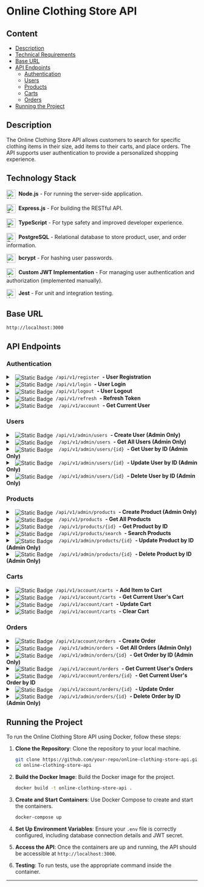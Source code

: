# Online Clothing Store API

## Content

- [Description](#description)
- [Technical Requirements](#technical-requirements)
- [Base URL](#base-url)
- [API Endpoints](#api-endpoints)
  - [Authentication](#authentication)
  - [Users](#users)
  - [Products](#products)
  - [Carts](#carts)
  - [Orders](#orders)
- [Running the Project](#running-the-project)

## Description

The Online Clothing Store API allows customers to search for specific clothing items in their size, add items to their carts, and place orders. The API supports user authentication to provide a personalized shopping experience.

## Technology Stack

<img src="https://github.com/user-attachments/assets/9b53ecc0-c37a-433a-b146-66fe7340d7b2" alt="Node.js" height="24" align="center"/>&nbsp; **Node.js** - For running the server-side application.

<img src="https://github.com/user-attachments/assets/cf65b516-de39-4cf8-bdef-ff09b2f187b5" alt="Express.js" height="24" align="center"/>&nbsp; **Express.js** - For building the RESTful API.

<img src="https://github.com/user-attachments/assets/94839a39-279d-43c1-89d7-7f460ed78e56" alt="TypeScript" height="24" align="center"/>&nbsp; **TypeScript** - For type safety and improved developer experience.

<img src="https://github.com/user-attachments/assets/edd03751-3aee-4d2c-befd-bddbd4d10a8b" alt="PostgreSQL" height="24" align="center"/>&nbsp; **PostgreSQL** - Relational database to store product, user, and order information.

<img src="https://github.com/user-attachments/assets/30e8c509-da90-44c4-9b85-c6e515fe4e30" alt="bcrypt" height="24" align="center"/>&nbsp; **bcrypt** - For hashing user passwords.

<img src="https://github.com/user-attachments/assets/cc786919-f195-44c2-9c97-6df104017ab9" alt="JWT" height="24" align="center"/>&nbsp; **Custom JWT Implementation** - For managing user authentication and authorization (implemented manually).

<img src="https://github.com/user-attachments/assets/428687f9-ebcc-4507-9990-3f55f8ef0dbb" alt="Jest" height="24" align="center"/>&nbsp; **Jest** - For unit and integration testing.

## Base URL

`http://localhost:3000`

## API Endpoints

### Authentication

<details>
   <summary>&nbsp;&nbsp;<img alt="Static Badge" src="https://img.shields.io/badge/POST-0F67B1" align="center">&nbsp;&nbsp;<code>/api/v1/register</code>&nbsp;&nbsp;<strong>- User Registration</strong></summary>

- **Description**: This endpoint registers a new user with the provided details. The role is automatically assigned as `user` and cannot be specified during registration.
- **Endpoint**: `/api/v1/register`
- **Method**: `POST`
- **Request Body**:
  ```json
  {
    "email": "string",
    "password": "string",
    "first_name": "string",
    "last_name": "string"
  }
  ```
- **Response**:
  - `201 Created` on successful registration with user details (role will be assigned as `user`)
  - `400 Bad Request` on invalid input or if the user already exists
- **Example Request**:

  ```sh
  curl -X POST '{base_url}/api/v1/register' \
  -H 'Content-Type: application/json' \
  -d '{
    "email": "user@example.com",
    "password": "password123",
    "first_name": "Jon",
    "last_name": "Snow"
  }'
  ```

- **Example Response**:

  ```json
  {
    "message": "User registered",
    "user": {
      "id": 1,
      "first_name": "Jon",
      "last_name": "Snow",
      "email": "user@example.com",
      "role": "user"
    }
  }
  ```

  </details>

<details>
   <summary>&nbsp;&nbsp;<img alt="Static Badge" src="https://img.shields.io/badge/POST-0F67B1" align="center">&nbsp;&nbsp;<code>/api/v1/login</code>&nbsp;&nbsp;<strong>- User Login</strong></summary>

- **Description**: This endpoint authenticates a user and returns a JWT token if the credentials are valid. The token can be used to access protected routes and resources.
- **Endpoint**: `/api/v1/login`
- **Method**: `POST`
- **Request Body**:
  ```json
  {
    "email": "string",
    "password": "string"
  }
  ```
- **Response**:
  - `200 OK` with JWT token and refresh token
  - `401 Unauthorized` on invalid credentials
- **Example Request**:

  ```sh
  curl -X POST '{base_url}/api/v1/login' \
  -H 'Content-Type: application/json' \
  -d '{
    "email": "user@example.com",
    "password": "password123"
  }'
  ```

- **Example Response**:

  ```json
  {
    "message": "Logged in",
    "token": "eyJhbGciOiJIUzI1NiIsInR5cCI6IkpXVCJ9...",
    "refreshToken": "741012fe4f41d2f43ebab8b28c4e9..."
  }
  ```

  </details>

<details>
<summary>&nbsp;&nbsp;<img alt="Static Badge" src="https://img.shields.io/badge/POST-0F67B1" align="center">&nbsp;&nbsp;<code>/api/v1/logout</code>&nbsp;&nbsp;<strong>- User Logout</strong></summary>

- **Description**: This endpoint logs out the user by invalidating their JWT token and refresh token. After successful logout, the token should no longer be accepted for authenticated requests.
- **Endpoint**: `/api/v1/logout`
- **Method**: `POST`
- **Request Headers**:
  - `Authorization` (string, required) - The JWT token to be invalidated.
- **Request Body**:
  ```json
  {
    "refreshToken": "string" // Optional but recommended for complete logout
  }
  ```
- **Response**:
  - `200 OK` with an empty response indicating successful logout
  - `401 Unauthorized` if the token is invalid or missing
  - `400 Bad Request` if the refresh token is missing but required for complete logout
- **Example Request**:

  ```sh
  curl -X POST '{base_url}/api/v1/logout' \
  -H 'Authorization: Bearer {token}' \
  -H 'Content-Type: application/json' \
  -d '{
    "refreshToken": "dGhpcyBpcyBhIHNhbXBsZSByZWZyZXNoIHRva2Vu"
  }'
  ```

- **Example Response**:
  ```json
  {
    "message": "Logged out successfully"
  }
  ```
    </details>

<details>
  <summary>&nbsp;&nbsp;<img alt="Static Badge" src="https://img.shields.io/badge/POST-0F67B1" align="center">&nbsp;&nbsp;<code>/api/v1/refresh</code>&nbsp;&nbsp;<strong>- Refresh Token</strong></summary>

- **Description**: This endpoint refreshes the JWT token using a valid refresh token.
- **Endpoint**: `/api/v1/refresh`
- **Method**: `POST`
- **Request Body**:
  ```json
  {
    "refreshToken": "string"
  }
  ```
- **Response**:
  - `200 OK` with new JWT token
  - `401 Unauthorized` if the refresh token is invalid or expired
- **Example Request**:

  ```sh
  curl -X POST '{base_url}/api/v1/refresh' \
  -H 'Content-Type: application/json' \
  -d '{
    "refreshToken": "dGhpcyBpcyBhIHNhbXBsZSByZWZyZXNoIHRva2Vu"
  }'
  ```

- **Example Response**:

  ```json
  {
    "message": "Token refreshed",
    "token": "eyJhbGciOiJIUzI1NiIsInR5cCI6IkpXVCJ9eyJtYXJs..."
  }
  ```

    </details>

<details>
  <summary>&nbsp;&nbsp;<img alt="Static Badge" src="https://img.shields.io/badge/GET-399918" align="center">&nbsp; &nbsp; <code>/api/v1/account</code>&nbsp;&nbsp;<strong>- Get Current User</strong></summary>
  
- **Description**: This endpoint retrieves the details of the currently logged-in user.
- **Endpoint**: `/api/v1/account`
- **Method**: `GET`
- **Response**:
  - `200 OK` with currently logged user's details
  - `401 Unauthorized` on invalid credentials
    
- **Example Request**:

```sh
curl '{base_url}/api/v1/account' \
-H 'Authorization: Bearer {token}'
```

- **Example Response**:

  ```json
  {
    "message": "User data retrieved successfully",
    "user": {
      "id": 1,
      "first_name": "Jon",
      "last_name": "Snow",
      "email": "user@example.com",
      "role": "user"
    }
  }
  ```

    </details>

### Users

<details>
<summary>&nbsp;&nbsp;<img alt="Static Badge" src="https://img.shields.io/badge/POST-0F67B1" align="center">&nbsp;&nbsp;<code>/api/v1/admin/users</code>&nbsp;&nbsp;<strong>- Create User (Admin Only)</strong></summary>

- **Description**: This endpoint is used by administrators to create a new user in the system. The request must include the role of the new user, which is assigned by the administrator. This ensures that the user is assigned appropriate permissions from the moment of creation. Access to this endpoint is restricted to administrators.
- **Endpoint**: `/api/v1/admin/users`
- **Method**: `POST`
- **Request Body**:
  ```json
  {
    "first_name": "string",
    "last_name": "string",
    "email": "string",
    "password": "string",
    "role": "string" // Possible values: "user", "admin"
  }
  ```
- **Request Headers**:
  - `Authorization` (string, required) - The JWT token for authorization. Only users with admin roles or specific permissions should be able to access this endpoint.
- **Response**:
  - `201 Created` with details of the newly created user, including assigned role
  - `400 Bad Request` if the request body is invalid or missing required fields
  - `422 Unprocessable Entity` if the email is already in use or other validation errors
  - `403 Forbidden` if the authenticated user does not have the necessary permissions to create a new user
- **Example Request**:

  ```sh
  curl -X POST '{base_url}/api/v1/admin/users' \
  -H 'Authorization: Bearer {admin_token}' \
  -H 'Content-Type: application/json' \
  -d '{
    "first_name": "Jon",
    "last_name": "Snow",
    "email": "user@example.com",
    "password": "password123",
    "role": "user"
  }'
  ```

- **Example Response**:

  ```json
  {
    "id": "1",
    "email": "user@example.com",
    "first_name": "Jon",
    "last_name": "Snow",
    "role": "user"
  }
  ```

</details>

<details>
<summary>&nbsp;&nbsp;<img alt="Static Badge" src="https://img.shields.io/badge/GET-399918" align="center">&nbsp; &nbsp; <code>/api/v1/admin/users</code>&nbsp;&nbsp;<strong>- Get All Users (Admin Only)</strong></summary>

- **Description**: This endpoint retrieves a list of all users in the system. It is restricted to administrators or users with specific permissions. Access to this endpoint should be granted only to those with administrative privileges.
- **Endpoint**: `/api/v1/admin/users`
- **Method**: `GET`
- **Request Headers**:
  - `Authorization` (string, required) - The JWT token for authorization. Only users with admin roles or specific permissions should be able to access this endpoint.
- **Response**:
  - `200 OK` with a list of users
  - `401 Unauthorized` if the token is missing or invalid
  - `403 Forbidden` if the authenticated user does not have the necessary permissions to access the user list
- **Example Request**:

  ```sh
  curl '{base_url}/api/v1/admin/users' \
  -H 'Authorization: Bearer {admin_token}'
  ```

- **Example Response**:

  ```json
  [
    {
      "id": "1",
      "email": "user@example.com",
      "first_name": "Jon",
      "last_name": "Snow",
      "role": "user"
    },
    {
      "id": "2",
      "email": "user2@example.com",
      "first_name": "Arya",
      "last_name": "Stark",
      "role": "admin"
    }
  ]
  ```

</details>

<details>
<summary>&nbsp;&nbsp;<img alt="Static Badge" src="https://img.shields.io/badge/GET-399918" align="center">&nbsp; &nbsp; <code>/api/v1/admin/users/{id}</code>&nbsp;&nbsp;<strong>- Get User by ID (Admin Only)</strong></summary>

- **Description**: Retrieves detailed information about a specific user based on the user ID. This endpoint is accessible only to administrators. Administrators can view details of any user.
- **Endpoint**: `/api/v1/admin/users/{id}`
- **Method**: `GET`
- **Path Parameters**:
  - `id` (string, required) - The ID of the user whose details are being retrieved
- **Request Headers**:
  - `Authorization` (string, required) - The JWT token for authorization. Only administrators with a valid token should be able to access this endpoint.
- **Response**:

  - `200 OK` with user details including role
  - `404 Not Found` if the user does not exist
  - `403 Forbidden` if the user does not have admin privileges

- **Example Request**:

  ```sh
  curl '{base_url}/api/v1/admin/users/{id}' \
  -H 'Authorization: Bearer {admin_token}'
  ```

- **Example Response**:

  ```json
  {
    "id": "1",
    "email": "user@example.com",
    "first_name": "Jon",
    "last_name": "Snow",
    "role": "user"
  }
  ```

</details>

<details>
<summary>&nbsp;&nbsp;<img alt="Static Badge" src="https://img.shields.io/badge/PUT-FF8C00" align="center">&nbsp; &nbsp; <code>/api/v1/admin/users/{id}</code>&nbsp;&nbsp;<strong>- Update User by ID (Admin Only)</strong></summary>

- **Description**: Updates the details of a specific user based on their ID. This endpoint is accessible only to administrators. Administrators can update user details, including roles.
- **Endpoint**: `/api/v1/admin/users/{id}`
- **Method**: `PUT`
- **Path Parameters**:
  - `id` (string, required) - The ID of the user whose details are being updated
- **Request Headers**:
  - `Authorization` (string, required) - The JWT token for authorization. Only administrators with a valid token should be able to access this endpoint.
- **Request Body**:
  ```json
  {
    "first_name": "string",
    "last_name": "string",
    "email": "string",
    "password": "string",
    "role": "string"
  }
  ```
- **Response**:

  - `200 OK` with updated user details
  - `400 Bad Request` on validation error
  - `404 Not Found` if the user does not exist
  - `403 Forbidden` if the user does not have admin privileges

- **Example Request**:

  ```sh
  curl -X PUT '{base_url}/api/v1/admin/users/{id}' \
  -H 'Content-Type: application/json' \
  -H 'Authorization: Bearer {admin_token}' \
  -d '{
    "first_name": "John",
    "last_name": "Doe",
    "email": "new-user@example.com",
    "password": "new-password123",
    "role": "admin"
  }'
  ```

- **Example Response**:

  ```json
  {
    "id": "1",
    "email": "new-user@example.com",
    "first_name": "John",
    "last_name": "Doe",
    "role": "admin"
  }
  ```

</details>

<details>
<summary>&nbsp;&nbsp;<img alt="Static Badge" src="https://img.shields.io/badge/DEL-E4003A" align="center">&nbsp; &nbsp; <code>/api/v1/admin/users/{id}</code>&nbsp;&nbsp;<strong>- Delete User by ID (Admin Only)</strong></summary>

- **Description**: This endpoint allows administrators to delete a specific user from the system based on the user ID. Access to this endpoint is restricted to administrators.
- **Endpoint**: `/api/v1/admin/users/{id}`
- **Method**: `DELETE`
- **Path Parameters**:
  - `id` (string, required) - The ID of the user to be deleted
- **Request Headers**:
  - `Authorization` (string, required) - The JWT token for authorization. Only users with admin roles or specific permissions should be able to access this endpoint.
- **Response**:

  - `200 OK` on successful deletion
  - `404 Not Found` if the user does not exist
  - `403 Forbidden` if the authenticated user does not have permission to delete the user

- **Example Request**:

  ```sh
  curl -X DELETE '{base_url}/api/v1/admin/users/{id}' \
  -H 'Authorization: Bearer {admin_token}'
  ```

- **Example Response**:

  ```json
  {}
  ```

</details>

### Products

<details>
<summary>&nbsp;&nbsp;<img alt="Static Badge" src="https://img.shields.io/badge/POST-0F67B1" align="center">&nbsp;&nbsp;<code>/api/v1/admin/products</code>&nbsp;&nbsp;<strong>- Create Product (Admin Only)</strong></summary>

- **Description**: This endpoint is used by administrators to create a new product in the system. Access to this endpoint is restricted to administrators.
- **Endpoint**: `/api/v1/admin/products`
- **Method**: `POST`
- **Request Body**:
  ```json
  {
    "name": "string",
    "description": "string",
    "price": "number",
    "brand": "string",
    "category": "string",
    "size": "string"
  }
  ```
- **Request Headers**:
  - `Authorization` (string, required) - The JWT token for authorization. Only users with admin roles or specific permissions should be able to access this endpoint.
- **Response**:
  - `201 Created` with details of the newly created product
  - `400 Bad Request` if the request body is invalid or missing required fields
  - `403 Forbidden` if the authenticated user does not have the necessary permissions to create a new product
- **Example Request**:

  ```sh
  curl -X POST '{base_url}/api/v1/admin/products' \
  -H 'Authorization: Bearer {admin_token}' \
  -H 'Content-Type: application/json' \
  -d '{
    "name": "Product Name",
    "description": "Product Description",
    "price": 19.99,
    "brand": "Brand Name",
    "category": "Category Name",
    "size": "M"
  }'
  ```

- **Example Response**:

  ```json
  {
    "id": "1",
    "name": "Product Name",
    "description": "Product Description",
    "price": 19.99,
    "brand": "Brand Name",
    "category": "Category Name",
    "size": "M"
  }
  ```

</details>

<details>
<summary>&nbsp;&nbsp;<img alt="Static Badge" src="https://img.shields.io/badge/GET-399918" align="center">&nbsp; &nbsp; <code>/api/v1/products</code>&nbsp;&nbsp;<strong>- Get All Products</strong></summary>

- **Description**: This endpoint retrieves a list of all products in the system. Access to this endpoint is public.
- **Endpoint**: `/api/v1/products`
- **Method**: `GET`
- **Response**:
  - `200 OK` with a list of products
  - `500 Internal Server Error` if there is a server error
- **Example Request**:

  ```sh
  curl '{base_url}/api/v1/products'
  ```

- **Example Response**:

  ```json
  [
    {
      "id": "1",
      "name": "Product Name",
      "description": "Product Description",
      "price": 19.99,
      "brand": "Brand Name",
      "category": "Category Name",
      "size": "M"
    },
    {
      "id": "2",
      "name": "Another Product",
      "description": "Another Description",
      "price": 29.99,
      "brand": "Another Brand",
      "category": "Another Category",
      "size": "L"
    }
  ]
  ```

</details>

<details>
<summary>&nbsp;&nbsp;<img alt="Static Badge" src="https://img.shields.io/badge/GET-399918" align="center">&nbsp; &nbsp; <code>/api/v1/products/{id}</code>&nbsp;&nbsp;<strong>- Get Product by ID</strong></summary>

- **Description**: Retrieves detailed information about a specific product based on the product ID. Access to this endpoint is public.
- **Endpoint**: `/api/v1/products/{id}`
- **Method**: `GET`
- **Path Parameters**:
  - `id` (string, required) - The ID of the product whose details are being retrieved
- **Response**:

  - `200 OK` with product details
  - `404 Not Found` if the product does not exist
  - `500 Internal Server Error` if there is a server error

- **Example Request**:

  ```sh
  curl '{base_url}/api/v1/products/{id}'
  ```

- **Example Response**:

  ```json
  {
    "id": "1",
    "name": "Product Name",
    "description": "Product Description",
    "price": 19.99,
    "brand": "Brand Name",
    "category": "Category Name",
    "size": "M"
  }
  ```

</details>

<details>
<summary>&nbsp;&nbsp;<img alt="Static Badge" src="https://img.shields.io/badge/GET-399918" align="center">&nbsp; &nbsp; <code>/api/v1/products/search</code>&nbsp;&nbsp;<strong>- Search Products</strong></summary>

- **Description**: This endpoint allows users to search for products based on a query parameter. Access to this endpoint is public.
- **Endpoint**: `/api/v1/products/search`
- **Method**: `GET`
- **Query Parameters**:
  - `q` (string, required) - The search term for the products
- **Response**:

  - `200 OK` with a list of products matching the search term
  - `400 Bad Request` if the query parameter is missing
  - `500 Internal Server Error` if there is a server error

- **Example Request**:

  ```sh
  curl '{base_url}/api/v1/products/search?q=term'
  ```

- **Example Response**:

  ```json
  [
    {
      "id": "1",
      "name": "Product Name",
      "description": "Product Description",
      "price": 19.99,
      "brand": "Brand Name",
      "category": "Category Name",
      "size": "M"
    }
  ]
  ```

</details>

<details>
<summary>&nbsp;&nbsp;<img alt="Static Badge" src="https://img.shields.io/badge/PUT-FF8C00" align="center">&nbsp; &nbsp; <code>/api/v1/admin/products/{id}</code>&nbsp;&nbsp;<strong>- Update Product by ID (Admin Only)</strong></summary>

- **Description**: Updates the details of a specific product based on the product ID. This endpoint is accessible only to administrators.
- **Endpoint**: `/api/v1/admin/products/{id}`
- **Method**: `PUT`
- **Path Parameters**:
  - `id` (string, required) - The ID of the product whose details are being updated
- **Request Headers**:
  - `Authorization` (string, required) - The JWT token for authorization. Only administrators with a valid token should be able to access this endpoint.
- **Request Body**:
  ```json
  {
    "name": "string",
    "description": "string",
    "price": "number",
    "brand": "string",
    "category": "string",
    "size": "string"
  }
  ```
- **Response**:

  - `200 OK` with updated product details
  - `400 Bad Request` on validation error
  - `404 Not Found` if the product does not exist
  - `403 Forbidden` if the authenticated user does not have admin privileges

- **Example Request**:

  ```sh
  curl -X PUT '{base_url}/api/v1/admin/products/{id}' \
  -H 'Content-Type: application/json' \
  -H 'Authorization: Bearer {admin_token}' \
  -d '{
    "name": "Updated Product Name",
    "description": "Updated Product Description",
    "price": 24.99,
    "brand": "Updated Brand Name",
    "category": "Updated Category Name",
    "size": "L"
  }'
  ```

- **Example Response**:

  ```json
  {
    "id": "1",
    "name": "Updated Product Name",
    "description": "Updated Product Description",
    "price": 24.99,
    "brand": "Updated Brand Name",
    "category": "Updated Category Name",
    "size": "L"
  }
  ```

</details>

<details>
<summary>&nbsp;&nbsp;<img alt="Static Badge" src="https://img.shields.io/badge/DEL-E4003A" align="center">&nbsp; &nbsp; <code>/api/v1/admin/products/{id}</code>&nbsp;&nbsp;<strong>- Delete Product by ID (Admin Only)</strong></summary>

- **Description**: This endpoint allows administrators to delete a specific product from the system based on the product ID. Access to this endpoint is restricted to administrators.
- **Endpoint**: `/api/v1/admin/products/{id}`
- **Method**: `DELETE`
- **Path Parameters**:
  - `id` (string, required) - The ID of the product to be deleted
- **Request Headers**:
  - `Authorization` (string, required) - The JWT token for authorization. Only users with admin roles or specific permissions should be able to access this endpoint.
- **Response**:

  - `200 OK` on successful deletion
  - `404 Not Found` if the product does not exist
  - `403 Forbidden` if the

 authenticated user does not have permission to delete the product

- **Example Request**:

  ```sh
  curl -X DELETE '{base_url}/api/v1/admin/products/{id}' \
  -H 'Authorization: Bearer {admin_token}'
  ```

- **Example Response**:

  ```json
  {}
  ```

</details>


### Carts

<details>
<summary>&nbsp;&nbsp;<img alt="Static Badge" src="https://img.shields.io/badge/POST-0F67B1" align="center">&nbsp;&nbsp;<code>/api/v1/account/carts</code>&nbsp;&nbsp;<strong>- Add Item to Cart</strong></summary>

- **Description**: Adds an item to the shopping cart of the currently logged-in user. This endpoint is accessible only to authenticated users. The request requires a valid JWT token to ensure that the user can modify their own cart.
- **Endpoint**: `/api/v1/account/carts`
- **Method**: `POST`
- **Request Headers**:
  - `Authorization` (string, required) - The JWT token for authorization. This token ensures that only the authenticated user can modify their own cart.
  - `Content-Type` (string, required) - Should be `application/json`.
- **Request Body**:
  ```json
  {
    "product_id": "string", // The ID of the product to be added to the cart
    "quantity": "integer" // The quantity of the product to be added
  }
  ```
- **Response**:

  - `200 OK` with updated cart details
  - `400 Bad Request` on validation error (e.g., invalid product ID, quantity not a positive integer)
  - `401 Unauthorized` if the token is missing or invalid
  - `404 Not Found` if the specified product does not exist

- **Example Request**:

  ```sh
  curl -X POST '{base_url}/api/v1/account/carts' \
  -H 'Authorization: Bearer {token}' \
  -H 'Content-Type: application/json' \
  -d '{
    "product_id": "1",
    "quantity": 2
  }'
  ```

- **Example Response**:

  ```json
  {
    "id": "1",
    "user_id": "1",
    "items": [
      {
        "product_id": "1",
        "quantity": 2,
        "price": 50.0,
        "subtotal": 100.0
      }
    ],
    "total": 100.0,
    "created_at": "2024-07-16T10:00:00Z",
    "updated_at": "2024-07-16T10:10:00Z"
  }
  ```

  </details>

<details>
<summary>&nbsp;&nbsp;<img alt="Static Badge" src="https://img.shields.io/badge/GET-399918" align="center">&nbsp; &nbsp; <code>/api/v1/account/carts</code>&nbsp;&nbsp;<strong>- Get Current User's Cart</strong></summary>

- **Description**: Retrieves the shopping cart of the currently logged-in user. This endpoint is accessible only to authenticated users. The request requires a valid JWT token to ensure that the user has access to their own cart.
- **Endpoint**: `/api/v1/account/carts`
- **Method**: `GET`
- **Request Headers**:
  - `Authorization` (string, required) - The JWT token for authorization. This token ensures that only the authenticated user can access their own cart.
- **Response**:

  - `200 OK` with cart details
  - `401 Unauthorized` if the token is missing or invalid
  - `404 Not Found` if the carts for the current user does not exist

- **Example Request**:

  ```sh
  curl '{base_url}/api/v1/account/carts' \
  -H 'Authorization: Bearer {token}'
  ```

- **Example Response**:

  ```json
  {
    "id": "1",
    "user_id": "1",
    "items": [
      {
        "product_id": "1",
        "quantity": 2
      }
    ]
  }
  ```

</details>

<details>
<summary>&nbsp;&nbsp;<img alt="Static Badge" src="https://img.shields.io/badge/PUT-FF8C00" align="center">&nbsp; &nbsp; <code>/api/v1/account/cart</code>&nbsp;&nbsp;<strong>- Update Cart</strong></summary>

- **Description**: Updates the shopping cart of the currently logged-in user. This endpoint allows for updating the quantity of items in the cart, and removing items by setting their quantity to 0. This endpoint is accessible only to authenticated users. The request requires a valid JWT token to ensure that the user can modify their own cart.
- **Endpoint**: `/api/v1/account/cart`
- **Method**: `PUT`
- **Request Headers**:
  - `Authorization` (string, required) - The JWT token for authorization. This token ensures that only the authenticated user can modify their own cart.
  - `Content-Type` (string, required) - Should be `application/json`.
- **Request Body**:
  ```json
  {
    "items": [
      {
        "product_id": "string", // The ID of the product in the cart
        "quantity": "number" // The updated quantity of the product. Use 0 to remove the product.
      }
    ]
  }
  ```
- **Response**:

  - `200 OK` with updated cart details
  - `400 Bad Request` on validation error (e.g., invalid product ID, quantity not a positive integer)
  - `401 Unauthorized` if the token is missing or invalid
  - `403 Forbidden` if the user tries to update a cart that does not belong to them
  - `404 Not Found` if the cart or product does not exist

- **Example Request**:

  ```sh
  curl -X PUT '{base_url}/api/v1/account/cart' \
  -H 'Authorization: Bearer {token}' \
  -H 'Content-Type: application/json' \
  -d '{
    "items": [
      {
        "product_id": "1",
        "quantity": 3
      },
      {
        "product_id": "2",
        "quantity": 0
      }
    ]
  }'
  ```

- **Example Response**:

  ```json
  {
    "id": "1",
    "user_id": "1",
    "items": [
      {
        "product_id": "1",
        "quantity": 3,
        "price": 100.0,
        "subtotal": 300.0
      }
    ],
    "total": 300.0,
    "created_at": "2024-07-16T10:00:00Z",
    "updated_at": "2024-07-16T10:20:00Z"
  }
  ```

</details>
  
<details>
<summary>&nbsp;&nbsp;<img alt="Static Badge" src="https://img.shields.io/badge/DEL-E4003A" align="center">&nbsp; &nbsp; <code>/api/v1/account/carts</code>&nbsp;&nbsp;<strong>- Clear Cart</strong></summary>

- **Description**: Clears all items from the shopping cart of the currently logged-in user. This endpoint is accessible only to authenticated users. The request requires a valid JWT token to ensure that the user can modify their own cart.
- **Endpoint**: `/api/v1/account/carts`
- **Method**: `DELETE`
- **Request Headers**:
  - `Authorization` (string, required) - The JWT token for authorization. This token ensures that only the authenticated user can clear their own carts.
- **Response**:

  - `200 OK` with the empty cart details
  - `404 Not Found` if the cart does not exist
  - `401 Unauthorized` if the token is missing or invalid

- **Example Request**:

  ```sh
  curl -X DELETE '{base_url}/api/v1/account/carts' \
  -H 'Authorization: Bearer {token}'
  ```

- **Example Response**:

  ```json
  {
    "id": "1",
    "user_id": "1",
    "items": [],
    "total": 0.0,
    "created_at": "2024-07-16T10:00:00Z",
    "updated_at": "2024-07-16T10:10:00Z"
  }
  ```

  </details>

### Orders

<details>
<summary>&nbsp;&nbsp;<img alt="Static Badge" src="https://img.shields.io/badge/POST-0F67B1" align="center">&nbsp;&nbsp;<code>/api/v1/account/orders</code>&nbsp;&nbsp;<strong>- Create Order</strong></summary>

- **Description**: Creates a new order based on the shopping cart of the currently logged-in user. This endpoint is accessible only to authenticated users. The request requires a valid JWT token to ensure that the user can create an order from their own cart.
- **Endpoint**: `/api/v1/account/orders`
- **Method**: `POST`
- **Request Headers**:
  - `Authorization` (string, required) - The JWT token for authorization. This token ensures that only the authenticated user can create an order from their own cart.
  - `Content-Type` (string, required) - Should be `application/json`.
- **Response**:

  - `201 Created` with order details
  - `400 Bad Request` on validation error (e.g., invalid cart contents)
  - `401 Unauthorized` if the token is missing or invalid
  - `404 Not Found` if the cart is empty or doesn't exist

- **Example Request**:

  ```sh
  curl -X POST '{base_url}/api/v1/account/orders' \
  -H 'Authorization: Bearer {token}' \
  -H 'Content-Type: application/json'
  ```

- **Example Response**:

  ```json
  {
    "id": "1",
    "user_id": "1",
    "items": [
      {
        "product_id": "1",
        "quantity": 2,
        "price": 100.0,
        "subtotal": 200.0
      }
    ],
    "total": 200.0,
    "created_at": "2024-07-16T10:00:00Z",
    "updated_at": "2024-07-16T10:00:00Z"
  }
  ```

  </details>

<details>
<summary>&nbsp;&nbsp;<img alt="Static Badge" src="https://img.shields.io/badge/GET-399918" align="center">&nbsp; &nbsp; <code>/api/v1/admin/orders</code>&nbsp;&nbsp;<strong>- Get All Orders (Admin Only)</strong></summary>

- **Description**: Retrieves a list of all orders in the system. This endpoint is restricted to administrators only to ensure that order data is protected and only accessible by authorized personnel.
- **Endpoint**: `/api/v1/admin/orders`
- **Method**: `GET`
- **Request Headers**:
  - `Authorization` (string, required) - The JWT token for authorization. Only users with admin roles or specific permissions should be able to access this endpoint.
- **Response**:
  - `200 OK` with a list of orders
  - `401 Unauthorized` if the user is not authorized or the token is missing/invalid
  - `403 Forbidden` if the authenticated user does not have the necessary admin role or permissions
- **Example Request**:

  ```sh
  curl '{base_url}/api/v1/admin/orders' \
  -H 'Authorization: Bearer {admin_token}'
  ```

- **Example Response**:

  ```json
  [
    {
      "id": "1",
      "user_id": "1",
      "items": [
        {
          "product_id": "1",
          "quantity": 2,
          "price": 100.0,
          "subtotal": 200.0
        }
      ],
      "total": 200.0,
      "created_at": "2024-07-16T10:00:00Z",
      "updated_at": "2024-07-16T10:00:00Z"
    },
    {
      "id": "2",
      "user_id": "2",
      "items": [
        {
          "product_id": "2",
          "quantity": 1,
          "price": 150.0,
          "subtotal": 150.0
        }
      ],
      "total": 150.0,
      "created_at": "2024-07-16T11:00:00Z",
      "updated_at": "2024-07-16T11:10:00Z"
    }
  ]
  ```

  </details>

<details>
<summary>&nbsp;&nbsp;<img alt="Static Badge" src="https://img.shields.io/badge/GET-399918" align="center">&nbsp; &nbsp; <code>/api/v1/admin/orders/{id}</code>&nbsp;&nbsp;<strong>- Get Order by ID (Admin Only)</strong></summary>

- **Description**: Retrieves the details of a specific order by its ID. This endpoint is accessible only to authenticated users with administrative privileges. It provides detailed information about the order, including items, quantities, and pricing. This endpoint helps administrators to view individual orders for management or support purposes.
- **Endpoint**: `/api/v1/admin/orders/{id}`
- **Method**: `GET`
- **Path Parameters**:
  - `id` (string, required) - The ID of the order to retrieve.
- **Request Headers**:
  - `Authorization` (string, required) - The JWT token for authorization. This token ensures that only authenticated administrators can access this endpoint.
- **Response**:

  - `200 OK` with order details. This includes the order's ID, user ID, items (with product ID, quantity, price, and subtotal), total amount, and timestamps for creation and last update.
  - `404 Not Found` if the specified order does not exist in the database.
  - `401 Unauthorized` if the request lacks valid authorization credentials.
  - `403 Forbidden` if the user is not authorized to access this endpoint (e.g., not an admin).

- **Example Request**:

  ```sh
  curl -X GET '{base_url}/api/v1/admin/orders/{id}' \
  -H 'Authorization: Bearer {admin_token}'
  ```

- **Example Response**:

  ```json
  {
    "id": "1",
    "user_id": "1",
    "items": [
      {
        "product_id": "1",
        "quantity": 2,
        "price": 100.0,
        "subtotal": 200.0
      }
    ],
    "total": 200.0,
    "created_at": "2024-07-16T10:00:00Z",
    "updated_at": "2024-07-16T10:00:00Z"
  }
  ```

</details>

<details>
<summary>&nbsp;&nbsp;<img alt="Static Badge" src="https://img.shields.io/badge/GET-399918" align="center">&nbsp; &nbsp; <code>/api/v1/account/orders</code>&nbsp;&nbsp;<strong>- Get Current User's Orders</strong></summary>

- **Description**: Retrieves all orders placed by the currently logged-in user. This endpoint is accessible only to authenticated users. The request requires a valid JWT token to ensure that the user can access their own orders.
- **Endpoint**: `/api/v1/account/orders`
- **Method**: `GET`
- **Request Headers**:
  - `Authorization` (string, required) - The JWT token for authorization. This token ensures that only the authenticated user can access their own orders.
- **Response**:

  - `200 OK` with a list of the user's orders
  - `401 Unauthorized` if the token is missing or invalid

- **Example Request**:

  ```sh
  curl '{base_url}/api/v1/account/orders' \
  -H 'Authorization: Bearer {token}'
  ```

- **Example Response**:

  ```json
  [
    {
      "id": "1",
      "user_id": "1",
      "items": [
        {
          "product_id": "1",
          "quantity": 2,
          "price": 100.0,
          "subtotal": 200.0
        }
      ],
      "total": 200.0,
      "created_at": "2024-07-16T10:00:00Z",
      "updated_at": "2024-07-16T10:10:00Z"
    },
    {
      "id": "2",
      "user_id": "1",
      "items": [
        {
          "product_id": "2",
          "quantity": 1,
          "price": 50.0,
          "subtotal": 50.0
        }
      ],
      "total": 50.0,
      "created_at": "2024-07-17T11:00:00Z",
      "updated_at": "2024-07-17T11:10:00Z"
    }
  ]
  ```

  </details>

<details>
<summary>&nbsp;&nbsp;<img alt="Static Badge" src="https://img.shields.io/badge/GET-399918" align="center">&nbsp; &nbsp; <code>/api/v1/account/orders/{id}</code>&nbsp;&nbsp;<strong>- Get Current User's Order by ID</strong></summary>

- **Description**: Retrieves details of a specific order placed by the currently logged-in user. This endpoint is accessible only to authenticated users. The request requires a valid JWT token to ensure that the user can access their own order details.
- **Endpoint**: `/api/v1/account/orders/{id}`
- **Method**: `GET`
- **Path Parameters**:
  - `id` (string, required) - The ID of the order to be retrieved.
- **Request Headers**:
  - `Authorization` (string, required) - The JWT token for authorization. This token ensures that only the authenticated user can access their own order details.
- **Response**:

  - `200 OK` with details of the specified order
  - `401 Unauthorized` if the token is missing or invalid
  - `403 Forbidden` if the user tries to access an order that does not belong to them
  - `404 Not Found` if the order does not exist

- **Example Request**:

  ```sh
  curl '{base_url}/api/v1/account/orders/{id}' \
  -H 'Authorization: Bearer {token}'
  ```

- **Example Response**:

  ```json
  {
    "id": "1",
    "user_id": "1",
    "items": [
      {
        "product_id": "1",
        "quantity": 2,
        "price": 100.0,
        "subtotal": 200.0
      }
    ],
    "total": 200.0,
    "created_at": "2024-07-16T10:00:00Z",
    "updated_at": "2024-07-16T10:10:00Z"
  }
  ```

  </details>

<details>
<summary>&nbsp;&nbsp;<img alt="Static Badge" src="https://img.shields.io/badge/PUT-FF8C00" align="center">&nbsp; &nbsp; <code>/api/v1/account/orders/{id}</code>&nbsp;&nbsp;<strong>- Update Order</strong></summary>

- **Description**: Updates an existing order for the currently logged-in user, including the ability to remove a product from the order by setting its quantity to 0. This endpoint is accessible only to authenticated users. The request requires a valid JWT token to ensure that the user can update their own orders.
- **Endpoint**: `/api/v1/account/orders/{id}`
- **Method**: `PUT`
- **Path Parameters**:
  - `id` (string, required) - The ID of the order to be updated.
- **Request Headers**:
  - `Authorization` (string, required) - The JWT token for authorization. This token ensures that only the authenticated user can update their own order.
  - `Content-Type` (string, required) - Should be `application/json`.
- **Request Body**:
  ```json
  {
    "items": [
      {
        "product_id": "string", // The ID of the product in the order
        "quantity": "number" // The updated quantity of the product. Use 0 to remove the product.
      }
    ]
  }
  ```
- **Response**:

  - `200 OK` with updated order details
  - `400 Bad Request` on validation error (e.g., invalid product ID, quantity not a positive integer)
  - `401 Unauthorized` if the token is missing or invalid
  - `403 Forbidden` if the user tries to update an order that does not belong to them
  - `404 Not Found` if the order does not exist

- **Example Request**:

  ```sh
  curl -X PUT '{base_url}/api/v1/account/orders/{id}' \
  -H 'Authorization: Bearer {token}' \
  -H 'Content-Type: application/json' \
  -d '{
    "items": [
      {
        "product_id": "1",
        "quantity": 3
      },
      {
        "product_id": "2",
        "quantity": 0
      }
    ]
  }'
  ```

- **Example Response**:

  ```json
  {
    "id": "1",
    "user_id": "1",
    "items": [
      {
        "product_id": "1",
        "quantity": 3,
        "price": 100.0,
        "subtotal": 300.0
      }
    ],
    "total": 300.0,
    "created_at": "2024-07-16T10:00:00Z",
    "updated_at": "2024-07-16T10:20:00Z"
  }
  ```

  </details>

<details>
<summary>&nbsp;&nbsp;<img alt="Static Badge" src="https://img.shields.io/badge/DEL-E4003A" align="center">&nbsp; &nbsp; <code>/api/v1/admin/orders/{id}</code>&nbsp;&nbsp;<strong>- Delete Order by ID (Admin Only)</strong></summary>

- **Description**: Deletes an existing order by its ID. This endpoint is accessible only to authenticated users with admin privileges. The request requires a valid JWT token to ensure that the user has the necessary permissions to delete orders.
- **Endpoint**: `/api/v1/admin/orders/{id}`
- **Method**: `DELETE`
- **Path Parameters**:
  - `id` (string, required) - The ID of the order to be deleted.
- **Request Headers**:
  - `Authorization` (string, required) - The JWT token for authorization. This token ensures that only an authenticated admin can delete orders.
  - `Content-Type` (string, required) - Should be `application/json`.
- **Response**:

  - `200 OK` on successful deletion of the order
  - `400 Bad Request` if the order ID is invalid
  - `401 Unauthorized` if the token is missing or invalid
  - `403 Forbidden` if the user does not have admin privileges
  - `404 Not Found` if the order does not exist

- **Example Request**:

  ```sh
  curl -X DELETE '{base_url}/api/v1/admin/orders/{id}' \
  -H 'Authorization: Bearer {admin_token}' \
  -H 'Content-Type: application/json'
  ```

- **Example Response**:

  ```json
  {
    "message": "Order with ID {id} has been successfully deleted."
  }
  ```

  </details>

## Running the Project

To run the Online Clothing Store API using Docker, follow these steps:

1. **Clone the Repository**:
   Clone the repository to your local machine.

   ```bash
   git clone https://github.com/your-repo/online-clothing-store-api.git
   cd online-clothing-store-api
   ```

2. **Build the Docker Image**:
   Build the Docker image for the project.

   ```bash
   docker build -t online-clothing-store-api .
   ```

3. **Create and Start Containers**:
   Use Docker Compose to create and start the containers.

   ```bash
   docker-compose up
   ```

4. **Set Up Environment Variables**:
   Ensure your `.env` file is correctly configured, including database connection details and JWT secret.

5. **Access the API**:
   Once the containers are up and running, the API should be accessible at `http://localhost:3000`.

6. **Testing**:
   To run tests, use the appropriate command inside the container.

---
